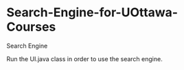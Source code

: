 # Search-Engine-for-UOttawa-Courses
Search Engine

Run the UI.java class in order to use the search engine.
